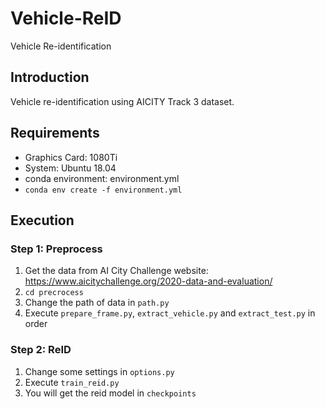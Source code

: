 # Vehicle-ReID
Vehicle Re-identification

## Introduction

Vehicle re-identification using AICITY Track 3 dataset.

## Requirements

* Graphics Card: 1080Ti
* System: Ubuntu 18.04
* conda environment: environment.yml
* `conda env create -f environment.yml`


## Execution

### Step 1: Preprocess

1. Get the data from AI City Challenge website: https://www.aicitychallenge.org/2020-data-and-evaluation/
2. `cd precrocess`
3. Change the path of data in `path.py`
4. Execute `prepare_frame.py`, `extract_vehicle.py` and `extract_test.py` in order


### Step 2: ReID

1. Change some settings in `options.py`
2. Execute `train_reid.py`
3. You will get the reid model in `checkpoints`
